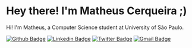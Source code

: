 # Hey there! I'm Matheus Cerqueira ;)

Hi! I'm Matheus, a Computer Science student at University of São Paulo.

[![Github Badge](https://img.shields.io/badge/-Github-000?style=flat&logo=Github&logoColor=grey&link=https://github.com/CerqueiraMatheus)](https://github.com/cerqueiramatheus)
[![Linkedin Badge](https://img.shields.io/badge/-LinkedIn-blue?style=flat&logo=Linkedin&logoColor=black&link=https://www.linkedin.com/in/cerqueiramatheus/)](https://www.linkedin.com/in/cerqueiramatheus/)
[![Twitter Badge](https://img.shields.io/badge/-Twitter-1ca0f1?style=flat&labelColor=1ca0f1&logo=twitter&logoColor=black&link=https://twitter.com/matheuscerqra)](https://twitter.com/matheuscerqra)
[![Gmail Badge](https://img.shields.io/badge/-Gmail-c14438?style=flat&logo=Gmail&logoColor=black&link=mailto:matheus.crqra@gmail.com)](mailto:matheus.crqra@gmail.com)
